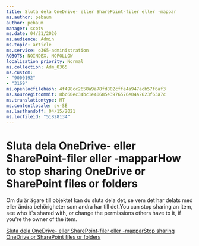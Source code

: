 ```yaml
---
title: Sluta dela OneDrive- eller SharePoint-filer eller -mappar
ms.author: pebaum
author: pebaum
manager: scotv
ms.date: 04/21/2020
ms.audience: Admin
ms.topic: article
ms.service: o365-administration
ROBOTS: NOINDEX, NOFOLLOW
localization_priority: Normal
ms.collection: Adm_O365
ms.custom:
- "9000192"
- "3169"
ms.openlocfilehash: 4f498cc2658a9a78fd802cffe4a947acb57f6af3
ms.sourcegitcommit: 8bc60ec34bc1e40685e3976576e04a2623f63a7c
ms.translationtype: MT
ms.contentlocale: sv-SE
ms.lasthandoff: 04/15/2021
ms.locfileid: "51828134"
---
```

# <a name="how-to-stop-sharing-onedrive-or-sharepoint-files-or-folders"></a><span data-ttu-id="07baa-102">Sluta dela OneDrive- eller SharePoint-filer eller -mappar</span><span class="sxs-lookup"><span data-stu-id="07baa-102">How to stop sharing OneDrive or SharePoint files or folders</span></span>

<span data-ttu-id="07baa-103">Om du är ägare till objektet kan du sluta dela det, se vem det har delats med eller ändra behörigheter som andra har till det.</span><span class="sxs-lookup"><span data-stu-id="07baa-103">You can stop sharing an item, see who it's shared with, or change the permissions others have to it, if you're the owner of the item.</span></span>

[<span data-ttu-id="07baa-104">Sluta dela OneDrive- eller SharePoint-filer eller -mappar</span><span class="sxs-lookup"><span data-stu-id="07baa-104">Stop sharing OneDrive or SharePoint files or folders</span></span>](https://support.office.com/article/stop-sharing-onedrive-or-sharepoint-files-or-folders-or-change-permissions-0a36470f-d7fe-40a0-bd74-0ac6c1e13323)